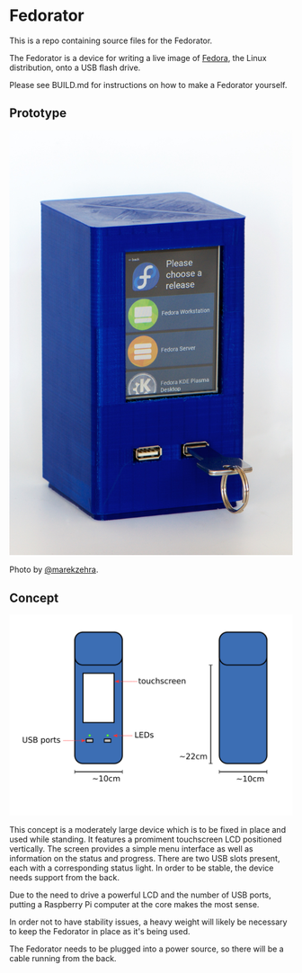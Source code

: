 Fedorator
===

This is a repo containing source files for the Fedorator.

The Fedorator is a device for writing a live image of
[Fedora](http://fedoraproject.org/), the Linux distribution, onto a USB
flash drive.

Please see BUILD.md for instructions on how to make a Fedorator yourself.

Prototype
---

![Prototype](fedorator-prototype.jpg)

Photo by [@marekzehra](https://github.com/marekzehra).

Concept
---

![Concept art](concept/concept.svg.png)

This concept is a moderately large device which is to be fixed in place and used while standing.  It features a promiment touchscreen LCD positioned vertically.  The screen provides a simple menu interface as well as information on the status and progress.  There are two USB slots present, each with a corresponding status light.  In order to be stable, the device needs support from the back.
            
Due to the need to drive a powerful LCD and the number of USB ports, putting a Raspberry Pi computer at the core makes the most sense.
            
In order not to have stability issues, a heavy weight will likely be necessary to keep the Fedorator in place as it's being used.
            
The Fedorator needs to be plugged into a power source, so there will be a cable running from the back.
